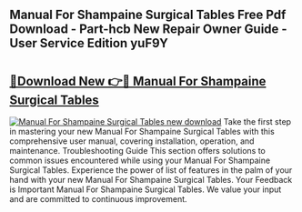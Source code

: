 ## Manual For Shampaine Surgical Tables Free Pdf Download - Part-hcb New Repair Owner Guide - User Service Edition yuF9Y

# <h2><a href="http://bc50001.oget.top/?id=Manual+For+Shampaine+Surgical+Tables">🔗Download New 👉🔴 Manual For Shampaine Surgical Tables</a></h2>

[![Manual For Shampaine Surgical Tables new download](https://i.imgur.com/5g1atiW.png)](http://bc50001.oget.top/?id=Manual+For+Shampaine+Surgical+Tables)
Take the first step in mastering your new Manual For Shampaine Surgical Tables with this comprehensive user manual, covering installation, operation, and maintenance. Troubleshooting Guide This section offers solutions to common issues encountered while using your Manual For Shampaine Surgical Tables. Experience the power of list of features in the palm of your hand with your new Manual For Shampaine Surgical Tables. Your Feedback is Important Manual For Shampaine Surgical Tables. We value your input and are committed to continuous improvement.
